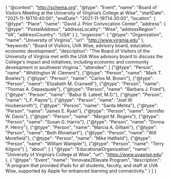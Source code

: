 {
"@context": "http://schema.org",
"@type": "Event",
"name": "Board of Visitors Meeting at the University of Virginia’s College at Wise",
"startDate": "2021-11-19T10:40:00",
"endDate": "2021-11-19T14:30:00",
"location": {
"@type": "Place",
"name": "David J. Prior Convocation Center",
"address": {
"@type": "PostalAddress",
"addressLocality": "Wise",
"addressRegion": "VA",
"addressCountry": "USA"
}
},
"organizer": {
"@type": "Organization",
"name": "University of Virginia",
"url": "http://www.virginia.edu"
},
"keywords": "Board of Visitors, UVA Wise, advisory board, education, economic development",
"description": "The Board of Visitors of the University of Virginia met with the UVA Wise advisory board to discuss the College's impact and initiatives, including economic and community development in southwest Virginia.",
"attendee": \[
{"@type": "Person", "name": "Whittington W. Clement"},
{"@type": "Person", "name": "Mark T. Bowles"},
{"@type": "Person", "name": "Carlos M. Brown"},
{"@type": "Person", "name": "Elizabeth M. Cranwell"},
{"@type": "Person", "name": "Thomas A. Depasquale"},
{"@type": "Person", "name": "Barbara J. Fried"},
{"@type": "Person", "name": "Babur B. Lateef, M.D."},
{"@type": "Person", "name": "L.F. Payne"},
{"@type": "Person", "name": "Joel W. Hockensmith"},
{"@type": "Person", "name": "Sarita Mehta"},
{"@type": "Person", "name": "James E. Ryan"},
{"@type": "Person", "name": "Jennifer W. Davis"},
{"@type": "Person", "name": "Margot M. Rogers"},
{"@type": "Person", "name": "Susan G. Harris"},
{"@type": "Person", "name": "Donna P. Henry"},
{"@type": "Person", "name": "Marcia A. Gilliam"},
{"@type": "Person", "name": "Beth Rhinehart"},
{"@type": "Person", "name": "Will Morefield"},
{"@type": "Person", "name": "Mike Hatfield"},
{"@type": "Person", "name": "William Wampler"},
{"@type": "Person", "name": "Terry Kilgore"}
],
"about": \[
{
"@type": "EducationalOrganization",
"name": "University of Virginia’s College at Wise",
"url": "https://www.uvawise.edu"
},
{
"@type": "Event",
"name": "Innovate2Elevate Program",
"description": "A program that provided iPads for all students, faculty, and staff at UVA Wise, supported by Apple for enhanced learning and connectivity."
}
]
}
